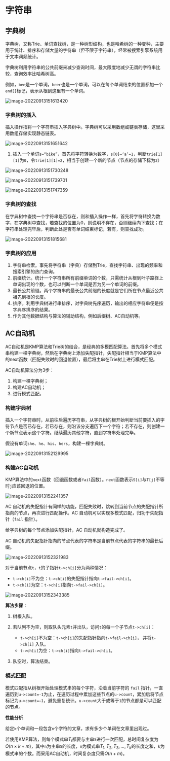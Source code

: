 # 字符串

## 字典树

 字典树，又称Trie、单词查找树，是一种树形结构，也是哈希树的一种变种，主要用于统计、排序和存储大量的字符串（但不限于字符串），经常被搜索引擎系统用于文本词频统计。

 字典树利用字符串的公共前缀来减少查询时间，最大限度地减少无谓的字符串比较，查询效率比哈希树高。

例如，`bee`是一个单词，`beer`也是一个单词，可以在每个单词结束的位置都加一个`end[]`标记，表示从根到这里有一个单词。

![image-20220913151613420](https://victor-gx.oss-cn-beijing.aliyuncs.com/img/2022/DSA/202209131516473.png)

### 字典树的插入

插入操作指将一个字符串插入字典树中。字典树可以采用数组或链表存储，这里采用数组存储实现静态链表。

![image-20220913151651642](https://victor-gx.oss-cn-beijing.aliyuncs.com/img/2022/DSA/202209131516676.png)

1. 插入一个单词`s=“bike”`，首先将字符转换为数字，`s[0]–‘a’=1`，判断`trie[1][1]`为`0`，令`trie[1][1]=2`，相当于创建一个新的节点（节点的存储下标为`2`）

![image-20220913151730248](https://victor-gx.oss-cn-beijing.aliyuncs.com/img/2022/DSA/202209131517284.png)

![image-20220913151739701](https://victor-gx.oss-cn-beijing.aliyuncs.com/img/2022/DSA/202209131517743.png)

![image-20220913151747359](https://victor-gx.oss-cn-beijing.aliyuncs.com/img/2022/DSA/202209131517422.png)

### 字典树的查找

在字典树中查找一个字符串是否存在，则和插入操作一样，首先将字符转换为数字，在字典树中查找，若查找的位置为0，则说明不存在，否则继续向下查找；在字符串处理完毕后，判断此处是否有单词结束标记，若有，则查找成功。

![image-20220913151815681](https://victor-gx.oss-cn-beijing.aliyuncs.com/img/2022/DSA/202209131518756.png)

### 字典树的应用

1. 字符串检索。事先将字符串（字典）存储到Trie，查找字符串、出现的频率和搜索引擎的热门查询。
2. 前缀统计。统计一个字符串所有前缀单词的个数，只需统计从根到叶子路径上单词出现的个数，也可以判断一个单词是否为另一个单词的前缀。
3. 最长公共前缀。两个字符串的最长公共前缀的长度就是它们所在节点最近公共祖先到根的长度。
4. 排序。利用字典树进行串排序，对字典树先序遍历，输出的相应字符串便是按字典序排序的结果。
5. 作为其他数据结构与算法的辅助结构，例如后缀树、AC自动机等。

## AC自动机

AC自动机是KMP算法和Trie树的结合，是经典的多模匹配算法。首先将多个模式串构建一棵字典树，然后在字典树上添加失配指针，失配指针相当于KMP算法中的next函数（匹配失败时的回退位置），最后将主串在Trie树上进行模式匹配。

 AC自动机算法分为3步：

1. 构建一棵字典树；
2. 构建AC自动机；
3. 进行模式匹配。

### 构建字典树

插入一个字符串时，从前往后遍历字符串，从字典树的根开始判断当前要插入的字符节点是否已存在，若已存在，则沿该分支遍历下一个字符；若不存在，则创建一个新节点表示这个字符。继续遍历其他字符，直到字符串处理完毕。

假设有单词`she`、`he`、`his`、`hers`，构建一棵字典树。

![image-20220913152129995](https://victor-gx.oss-cn-beijing.aliyuncs.com/img/2022/DSA/202209131521036.png)

### 构建AC自动机

 KMP算法中的`next`函数（回退函数或者`fail`函数）。`next`函数表示`S[i]`与`T[j]`不等时`j`应该回退的位置。

![image-20220913152241357](https://victor-gx.oss-cn-beijing.aliyuncs.com/img/2022/DSA/202209131522398.png)

AC 自动机的失配指针有同样的功能，匹配失败时，跳转到当前节点的失配指针所指向的节点，再次进行匹配操作。AC 自动机可以实现多模式匹配，归功于失配指针（`fail` 指针）。

 给字典树的每个节点添加失配指针，AC 自动机就构造完成了。

 AC 自动机的失配指针指向的节点代表的字符串是当前节点代表的字符串的最长后缀。

![image-20220913152321983](https://victor-gx.oss-cn-beijing.aliyuncs.com/img/2022/DSA/202209131523032.png)

对于当前节点`t`，`t`的子指针`t->ch[i]`分为两种情况：

- `t->ch[i]`不为空：`t->ch[i]`的失配指针指向`t->fail->ch[i]`。
- `t->ch[i]`为空：`t->ch[i]`指向`t->fail->ch[i]`。

![image-20220913152343385](https://victor-gx.oss-cn-beijing.aliyuncs.com/img/2022/DSA/202209131523436.png)

**算法步骤**：

1. 树根入队。
2. 若队列不为空，则取队头元素`t`并出队，访问`t`的每一个子节点`t->ch[i]`：
   - `t->ch[i]`不为空：`t->ch[i]`的失配指针指向`t->fail->ch[i]`， 并将`t->ch[i]` 入队。
   - `t->ch[i]`为空：`t->ch[i]`指向`t->fail->ch[i]`。

3. 队空时，算法结束。

### 模式匹配

 模式匹配指从树根开始处理模式串的每个字符，沿着当前字符的 `fail` 指针，一直遍历到`u->count=-1`为止，在遍历过程中累加这些节点的`u->count`，累加后将节点标记为`u->count=–1`，避免重复统计。`u->count`大于或等于`1`的节点都是可以匹配的节点。

**性能分析**

给定`k`个单词和一段包含`n`个字符的文章，求有多少个单词在文章里出现过。

 若使用KMP算法，则每个模式串$T_i$都要与主串`S`进行一次匹配，总时间复杂度为$O(n×k+m)$，其中`n`为主串`S`的长度，`m`为模式串$T_1,T_2,T_3,…,T_k$的长度之和，`k`为模式串的个数。而采用AC自动机，时间复杂度只需$O(n+m)$。